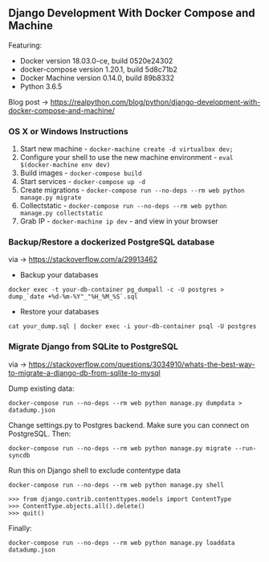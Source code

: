 ## Django Development With Docker Compose and Machine

Featuring:

- Docker version 18.03.0-ce, build 0520e24302
- docker-compose version 1.20.1, build 5d8c71b2
- Docker Machine version 0.14.0, build 89b8332
- Python 3.6.5

Blog post -> https://realpython.com/blog/python/django-development-with-docker-compose-and-machine/

### OS X or Windows Instructions

1. Start new machine - `docker-machine create -d virtualbox dev;`
1. Configure your shell to use the new machine environment - `eval $(docker-machine env dev)`
1. Build images - `docker-compose build`
1. Start services - `docker-compose up -d`
1. Create migrations - `docker-compose run --no-deps --rm web python manage.py migrate`
1. Collectstatic - `docker-compose run --no-deps --rm web python manage.py collectstatic`
1. Grab IP - `docker-machine ip dev` - and view in your browser

### Backup/Restore a dockerized PostgreSQL database

via -> https://stackoverflow.com/a/29913462

- Backup your databases
```shell
docker exec -t your-db-container pg_dumpall -c -U postgres > dump_`date +%d-%m-%Y"_"%H_%M_%S`.sql
```
- Restore your databases
```shell
cat your_dump.sql | docker exec -i your-db-container psql -U postgres
```

### Migrate Django from SQLite to PostgreSQL

via -> https://stackoverflow.com/questions/3034910/whats-the-best-way-to-migrate-a-django-db-from-sqlite-to-mysql

Dump existing data:

```shell
docker-compose run --no-deps --rm web python manage.py dumpdata > datadump.json
```

Change settings.py to Postgres backend. Make sure you can connect on PostgreSQL. Then:

```shell
docker-compose run --no-deps --rm web python manage.py migrate --run-syncdb
```

Run this on Django shell to exclude contentype data

```shell
docker-compose run --no-deps --rm web python manage.py shell

>>> from django.contrib.contenttypes.models import ContentType
>>> ContentType.objects.all().delete()
>>> quit()
```

Finally:

```shell
docker-compose run --no-deps --rm web python manage.py loaddata datadump.json
```
